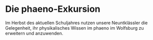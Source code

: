 # Die phaeno-Exkursion

Im Herbst des aktuellen Schuljahres nutzen unsere Neuntklässler die Gelegenheit, ihr physikalisches Wissen im phaeno im Wolfsburg zu erweitern und anzuwenden.